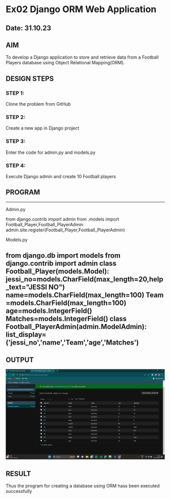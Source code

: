 # Ex02 Django ORM Web Application
## Date: 31.10.23

## AIM
To develop a Django application to store and retrieve data from a Football Players database using Object Relational Mapping(ORM).

## DESIGN STEPS

### STEP 1:
Clone the problem from GitHub

### STEP 2:
Create a new app in Django project

### STEP 3:
Enter the code for admin.py and models.py

### STEP 4:
Execute Django admin and create 10 Football players

## PROGRAM
---
Admin.py

from django.contrib import admin
from .models import Football_Player,Football_PlayerAdmin
admin.site.register(Football_Player,Football_PlayerAdmin)

Models.py

from django.db import models
from django.contrib import admin
class Football_Player(models.Model):
    jessi_no=models.CharField(max_length=20,help_text="JESSI NO")
    name=models.CharField(max_length=100)
    Team =models.CharField(max_length=100)
    age=models.IntegerField()
    Matches=models.IntegerField()
class Football_PlayerAdmin(admin.ModelAdmin):
    list_display=('jessi_no','name','Team','age','Matches')
---

## OUTPUT
![Alt text](image.png)


## RESULT
Thus the program for creating a database using ORM hass been executed successfully
